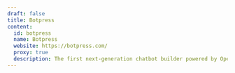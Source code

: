 ```yaml
---
draft: false
title: Botpress
content:
  id: botpress
  name: Botpress
  website: https://botpress.com/
  proxy: true
  description: The first next-generation chatbot builder powered by OpenAI. Build ChatGPT-like bots for your project or business to get things done.
---
```


